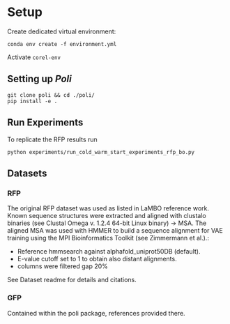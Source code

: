 # Setup
Create dedicated virtual environment:

```
conda env create -f environment.yml
```

Activate `corel-env`

## Setting up *Poli*
```
git clone poli && cd ./poli/
pip install -e .
```

## Run Experiments
To replicate the RFP results run

```
python experiments/run_cold_warm_start_experiments_rfp_bo.py
```



## Datasets
### RFP
The original RFP dataset was used as listed in LaMBO reference work.
Known sequence structures were extracted and aligned with clustalo binaries (see Clustal Omega v. 1.2.4 64-bit Linux binary) -> MSA.
The aligned MSA was used with HMMER to build a sequence alignment for VAE training using the MPI Bioinformatics Toolkit (see Zimmermann et al.).:
 - Reference hmmsearch against alphafold_uniprot50DB (default).
 - E-value cutoff set to 1 to obtain also distant alignments.
 - columns were filtered gap 20%

See Dataset readme for details and citations.

### GFP
Contained within the poli package, references provided there.
